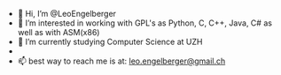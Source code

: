- 👋 Hi, I’m @LeoEngelberger
- 👀 I’m interested in working with GPL's as Python, C, C++, Java, C# as well as with ASM(x86)
- 🌱 I’m currently studying Computer Science at UZH 
- 
- 📫 best way to reach me is at: leo.engelberger@gmail.ch

<!---
LeoEngelberger/LeoEngelberger is a ✨ special ✨ repository because its `README.md` (this file) appears on your GitHub profile.
You can click the Preview link to take a look at your changes.
--->
